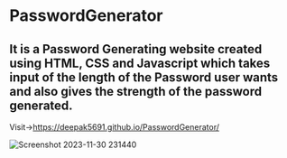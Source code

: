 # PasswordGenerator
## It is a Password Generating website created using HTML, CSS and Javascript which takes input of the length of the Password user wants and also gives the strength of the password generated.
Visit->https://deepak5691.github.io/PasswordGenerator/

![Screenshot 2023-11-30 231440](https://github.com/deepak5691/PasswordGenerator/assets/82082401/cf2b3b73-d450-470a-a3b7-771b55014363)
